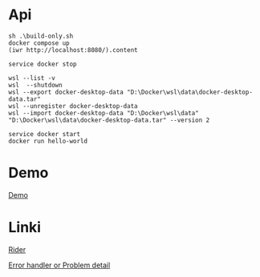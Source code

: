 

# Api 
```
sh .\build-only.sh
docker compose up 
(iwr http://localhost:8080/).content

```















``` docker
service docker stop

wsl --list -v
wsl  --shutdown
wsl --export docker-desktop-data "D:\Docker\wsl\data\docker-desktop-data.tar"
wsl --unregister docker-desktop-data
wsl --import docker-desktop-data "D:\Docker\wsl\data" "D:\Docker\wsl\data\docker-desktop-data.tar" --version 2

service docker start
docker run hello-world
```


#  Demo
[Demo](demo.sln)


# Linki 
[Rider](https://www.youtube.com/watch?v=-bP1KhYnGik&ab_channel=FullstackDeveloper)


[Error handler or Problem detail](https://www.youtube.com/watch?v=-TGZypSinpw&ab_channel=NickChapsas)


